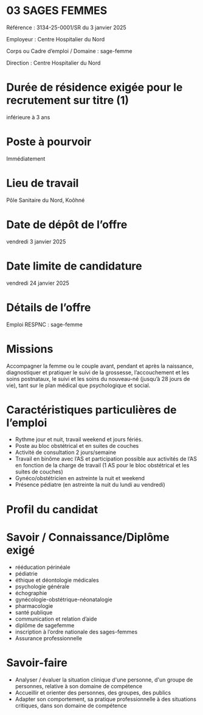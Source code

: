 # 03 SAGES FEMMES

Référence : 3134-25-0001/SR du 3 janvier 2025

Employeur : Centre Hospitalier du Nord

Corps ou Cadre d’emploi / Domaine : sage-femme

Direction : Centre Hospitalier du Nord

# Durée de résidence exigée pour le recrutement sur titre (1)

inférieure à 3 ans

# Poste à pourvoir

Immédiatement

# Lieu de travail

Pôle Sanitaire du Nord, Koôhné

# Date de dépôt de l’offre

vendredi 3 janvier 2025

# Date limite de candidature

vendredi 24 janvier 2025

# Détails de l’offre

Emploi RESPNC : sage-femme

# Missions

Accompagner la femme ou le couple avant, pendant et après la naissance, diagnostiquer et pratiquer le suivi de la grossesse, l’accouchement et les soins postnataux, le suivi et les soins du nouveau-né (jusqu’à 28 jours de vie), tant sur le plan médical que psychologique et social.

# Caractéristiques particulières de l’emploi

- Rythme jour et nuit, travail weekend et jours fériés.
- Poste au bloc obstétrical et en suites de couches
- Activité de consultation 2 jours/semaine
- Travail en binôme avec l’AS et participation possible aux activités de l’AS en fonction de la charge de travail (1 AS pour le bloc obstétrical et les suites de couches)
- Gynéco/obstétricien en astreinte la nuit et weekend
- Présence pédiatre (en astreinte la nuit du lundi au vendredi)

# Profil du candidat

# Savoir / Connaissance/Diplôme exigé

- rééducation périnéale
- pédiatrie
- éthique et déontologie médicales
- psychologie générale
- échographie
- gynécologie-obstétrique-néonatalogie
- pharmacologie
- santé publique
- communication et relation d’aide
- diplôme de sagefemme
- inscription à l’ordre nationale des sages-femmes
- Assurance professionnelle

# Savoir-faire

- Analyser / évaluer la situation clinique d'une personne, d'un groupe de personnes, relative à son domaine de compétence
- Accueillir et orienter des personnes, des groupes, des publics
- Adapter son comportement, sa pratique professionnelle à des situations critiques, dans son domaine de compétence